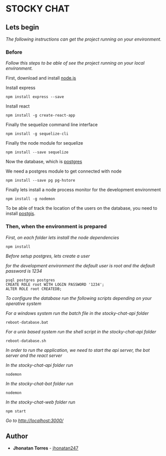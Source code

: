 # STOCKY CHAT

## Lets begin

_The following instructions can get the project running on your environment._


### Before

_Follow this steps to be able of see the project running on your local environment._


First, download and install [node.js](https://nodejs.org/en/) 

Install express

```
npm install express --save
```

Install react

```
npm install -g create-react-app
```

Finally the sequelize command line interface

```
npm install -g sequelize-cli
```

Finally the node module for sequelize

```
npm install --save sequelize
```

Now the database, which is [postgres](https://www.enterprisedb.com/downloads/postgres-postgresql-downloads)

We need a postgres module to get connected with node

```
npm install --save pg pg-hstore
```

Finally lets install a node process monitor for the development environment

```
npm install -g nodemon
```

To be able of track the location of the users on the database, you need to install [postgis](https://postgis.net/install/).



### Then, when the environment is prepared


_First, on each folder lets install the node dependencies_

```
npm install
```

_Before setup postgres, lets create a user_

_for the development environment the default user is root and the default password is 1234_

```
psql postgres postgres
CREATE ROLE root WITH LOGIN PASSWORD '1234';
ALTER ROLE root CREATEDB;
```

_To configure the database run the following scripts depending on your operative system_

_For a windows system run the batch file in the stocky-chat-api folder_

```
reboot-database.bat
```
_For a unix based system run the shell script in the stocky-chat-api folder_

```
reboot-database.sh
```
_In order to run the application, we need to start the api server, the bot server and the react server_

_In the stocky-chat-api folder run_

```
nodemon
```

_In the stocky-chat-bot folder run_

```
nodemon
```

_In the stocky-chat-web folder run_

```
npm start
```

_Go to [http://localhost:3000/](http://localhost:3000/)_

## Author

* **Jhonatan Torres** - [jhonatan247](https://github.com/jhonatan247)
